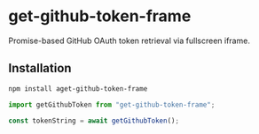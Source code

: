 # get-github-token-frame

Promise-based GitHub OAuth token retrieval via fullscreen iframe.

## Installation

```bash
npm install aget-github-token-frame
```

```js
import getGithubToken from "get-github-token-frame";

const tokenString = await getGithubToken();
```
